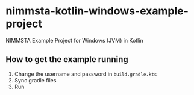 # nimmsta-kotlin-windows-example-project
NIMMSTA Example Project for Windows (JVM) in Kotlin

## How to get the example running
1. Change the username and password in `build.gradle.kts`
2. Sync gradle files
3. Run

